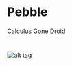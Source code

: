 # Pebble
Calculus Gone Droid
#  

![alt tag](https://ton.twitter.com/1.1/ton/data/dm/644634590175461380/644634590217412608/PWnP3iWD.png:large)
